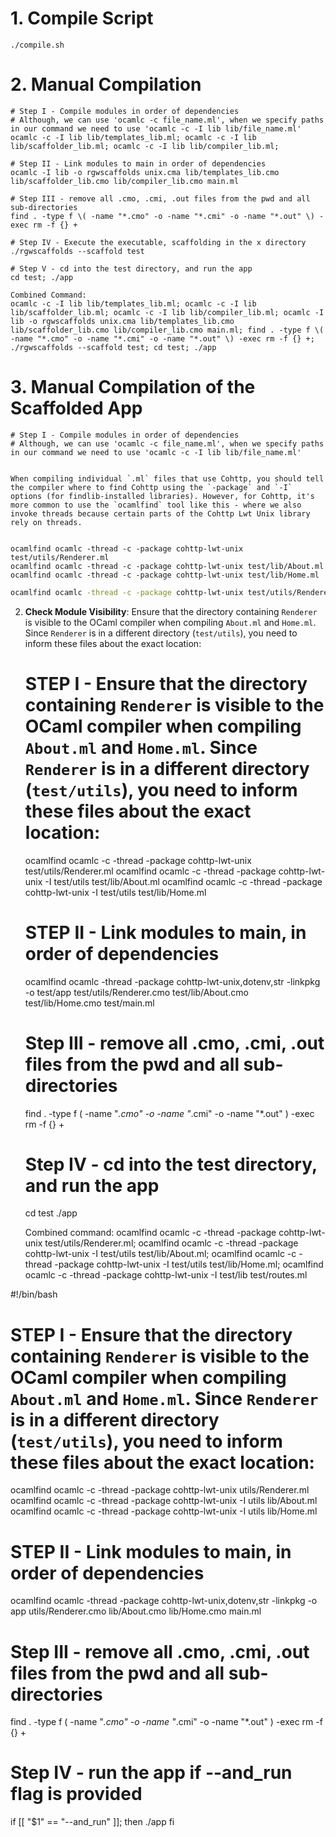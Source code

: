 
# 1. Compile Script

    ./compile.sh

# 2. Manual Compilation

    # Step I - Compile modules in order of dependencies 
    # Although, we can use 'ocamlc -c file_name.ml', when we specify paths in our command we need to use 'ocamlc -c -I lib lib/file_name.ml'
    ocamlc -c -I lib lib/templates_lib.ml; ocamlc -c -I lib lib/scaffolder_lib.ml; ocamlc -c -I lib lib/compiler_lib.ml; 

    # Step II - Link modules to main in order of dependencies
    ocamlc -I lib -o rgwscaffolds unix.cma lib/templates_lib.cmo lib/scaffolder_lib.cmo lib/compiler_lib.cmo main.ml

    # Step III - remove all .cmo, .cmi, .out files from the pwd and all sub-directories
    find . -type f \( -name "*.cmo" -o -name "*.cmi" -o -name "*.out" \) -exec rm -f {} +

    # Step IV - Execute the executable, scaffolding in the x directory
    ./rgwscaffolds --scaffold test

    # Step V - cd into the test directory, and run the app
    cd test; ./app

    Combined Command:
    ocamlc -c -I lib lib/templates_lib.ml; ocamlc -c -I lib lib/scaffolder_lib.ml; ocamlc -c -I lib lib/compiler_lib.ml; ocamlc -I lib -o rgwscaffolds unix.cma lib/templates_lib.cmo lib/scaffolder_lib.cmo lib/compiler_lib.cmo main.ml; find . -type f \( -name "*.cmo" -o -name "*.cmi" -o -name "*.out" \) -exec rm -f {} +; ./rgwscaffolds --scaffold test; cd test; ./app 

# 3. Manual Compilation of the Scaffolded App

    # Step I - Compile modules in order of dependencies
    # Although, we can use 'ocamlc -c file_name.ml', when we specify paths in our command we need to use 'ocamlc -c -I lib lib/file_name.ml'


    When compiling individual `.ml` files that use Cohttp, you should tell the compiler where to find Cohttp using the `-package` and `-I` options (for findlib-installed libraries). However, for Cohttp, it's more common to use the `ocamlfind` tool like this - where we also invoke threads because certain parts of the Cohttp Lwt Unix library rely on threads.
   

    ocamlfind ocamlc -thread -c -package cohttp-lwt-unix test/utils/Renderer.ml
    ocamlfind ocamlc -thread -c -package cohttp-lwt-unix test/lib/About.ml
    ocamlfind ocamlc -thread -c -package cohttp-lwt-unix test/lib/Home.ml


   ```bash
   ocamlfind ocamlc -thread -c -package cohttp-lwt-unix test/utils/Renderer.ml
   ```

2. **Check Module Visibility**: Ensure that the directory containing `Renderer` is visible to the OCaml compiler when compiling `About.ml` and `Home.ml`. Since `Renderer` is in a different directory (`test/utils`), you need to inform these files about the exact location:


    # STEP I - Ensure that the directory containing `Renderer` is visible to the OCaml compiler when compiling `About.ml` and `Home.ml`. Since `Renderer` is in a different directory (`test/utils`), you need to inform these files about the exact location:
    ocamlfind ocamlc -c -thread -package cohttp-lwt-unix test/utils/Renderer.ml
    ocamlfind ocamlc -c -thread -package cohttp-lwt-unix -I test/utils test/lib/About.ml
    ocamlfind ocamlc -c -thread -package cohttp-lwt-unix -I test/utils test/lib/Home.ml

    # STEP II - Link modules to main, in order of dependencies
    ocamlfind ocamlc -thread -package cohttp-lwt-unix,dotenv,str -linkpkg -o test/app test/utils/Renderer.cmo test/lib/About.cmo test/lib/Home.cmo test/main.ml

    # Step III - remove all .cmo, .cmi, .out files from the pwd and all sub-directories
    find . -type f \( -name "*.cmo" -o -name "*.cmi" -o -name "*.out" \) -exec rm -f {} +

    # Step IV - cd into the test directory, and run the app
    cd test
    ./app


    Combined command: ocamlfind ocamlc -c -thread -package cohttp-lwt-unix test/utils/Renderer.ml; ocamlfind ocamlc -c -thread -package cohttp-lwt-unix -I test/utils test/lib/About.ml; ocamlfind ocamlc -c -thread -package cohttp-lwt-unix -I test/utils test/lib/Home.ml; ocamlfind ocamlc -c -thread -package cohttp-lwt-unix -I test/lib test/routes.ml






#!/bin/bash

# STEP I - Ensure that the directory containing `Renderer` is visible to the OCaml compiler when compiling `About.ml` and `Home.ml`. Since `Renderer` is in a different directory (`test/utils`), you need to inform these files about the exact location:
ocamlfind ocamlc -c -thread -package cohttp-lwt-unix utils/Renderer.ml
ocamlfind ocamlc -c -thread -package cohttp-lwt-unix -I utils lib/About.ml
ocamlfind ocamlc -c -thread -package cohttp-lwt-unix -I utils lib/Home.ml

# STEP II - Link modules to main, in order of dependencies
ocamlfind ocamlc -thread -package cohttp-lwt-unix,dotenv,str -linkpkg -o app utils/Renderer.cmo lib/About.cmo lib/Home.cmo main.ml

# Step III - remove all .cmo, .cmi, .out files from the pwd and all sub-directories
find . -type f \( -name "*.cmo" -o -name "*.cmi" -o -name "*.out" \) -exec rm -f {} +

# Step IV - run the app if --and_run flag is provided
if [[ "$1" == "--and_run" ]]; then
  ./app
fi

